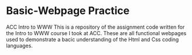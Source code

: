 # Basic-Webpage Practice
ACC Intro to WWW
This is a repository of the assignment code written for the Intro to WWW course I took at ACC. These are all functional webpages used to demonstrate a bacic understanding of the Html and Css coding languages.
